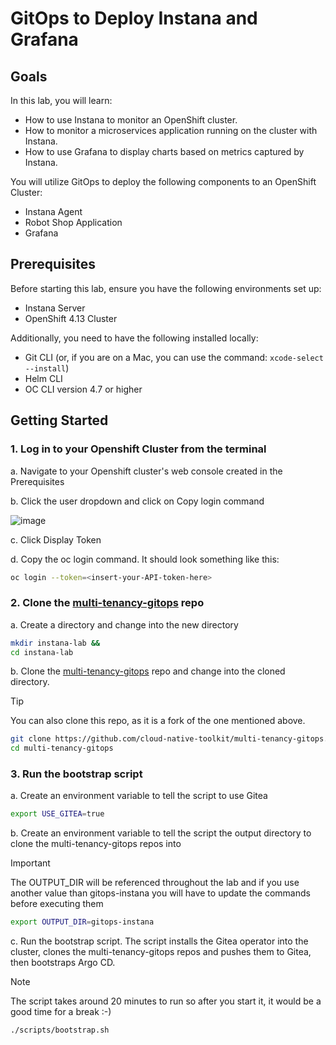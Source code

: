 # GitOps to Deploy Instana and Grafana

## Goals

In this lab, you will learn:

- How to use Instana to monitor an OpenShift cluster.
- How to monitor a microservices application running on the cluster with Instana.
- How to use Grafana to display charts based on metrics captured by Instana.

You will utilize GitOps to deploy the following components to an OpenShift Cluster:

- Instana Agent
- Robot Shop Application
- Grafana

## Prerequisites

Before starting this lab, ensure you have the following environments set up:

- Instana Server
- OpenShift 4.13 Cluster

Additionally, you need to have the following installed locally:

- Git CLI (or, if you are on a Mac, you can use the command: `xcode-select --install`)
- Helm CLI
- OC CLI version 4.7 or higher

## Getting Started
### 1. Log in to your Openshift Cluster from the terminal
a. Navigate to your Openshift cluster's web console created in the Prerequisites

b. Click the user dropdown and click on Copy login command

![image](https://github.com/user-attachments/assets/38dffb86-fe8b-420a-84e6-4b96cba6bad8)

c. Click Display Token

d. Copy the oc login command. It should look something like this:

```bash
oc login --token=<insert-your-API-token-here>
```

### 2. Clone the [multi-tenancy-gitops](https://github.com/cloud-native-toolkit/multi-tenancy-gitops) repo

a. Create a directory and change into the new directory

```bash
mkdir instana-lab &&
cd instana-lab
```

b. Clone the [multi-tenancy-gitops](https://github.com/cloud-native-toolkit/multi-tenancy-gitops) repo and change into the cloned directory.

> [!TIP]
> You can also clone this repo, as it is a fork of the one mentioned above.

```bash
git clone https://github.com/cloud-native-toolkit/multi-tenancy-gitops.git &&
cd multi-tenancy-gitops
```

### 3. Run the bootstrap script

a. Create an environment variable to tell the script to use Gitea

```bash
export USE_GITEA=true
```

b. Create an environment variable to tell the script the output directory to clone the multi-tenancy-gitops repos into

> [!IMPORTANT]
> The OUTPUT_DIR will be referenced throughout the lab and if you use another value than gitops-instana you will have to update the commands before executing them

```bash
export OUTPUT_DIR=gitops-instana
```

c. Run the bootstrap script. The script installs the Gitea operator into the cluster, clones the multi-tenancy-gitops repos and pushes them to Gitea, then bootstraps Argo CD.

> [!NOTE]
> The script takes around 20 minutes to run so after you start it, it would be a good time for a break :-)

```bash
./scripts/bootstrap.sh
```
